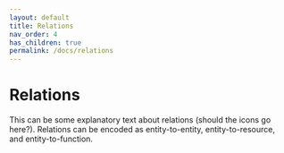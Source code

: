 ```yaml
---
layout: default
title: Relations
nav_order: 4
has_children: true
permalink: /docs/relations
---
```


# Relations 
This can be some explanatory text about relations (should the icons go here?). Relations can be encoded as entity-to-entity, entity-to-resource, and entity-to-function.
